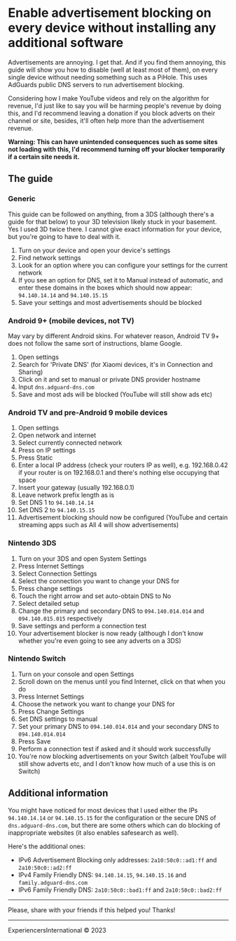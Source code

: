 # Enable advertisement blocking on every device without installing any additional software

Advertisements are annoying. I get that. And if you find them annoying, this guide will show you how to disable (well at least most of them), on every single device without needing something such as a PiHole. This uses AdGuards public DNS servers to run advertisement blocking.

Considering how I make YouTube videos and rely on the algorithm for revenue, I'd just like to say you will be harming people's revenue by doing this, and I'd recommend leaving a donation if you block adverts on their channel or site, besides, it'll often help more than the advertisement revenue.

**Warning: This can have unintended consequences such as some sites not loading with this, I'd recommend turning off your blocker temporarily if a certain site needs it.**

## The guide

### Generic

This guide can be followed on anything, from a 3DS (although there's a guide for that below) to your 3D television likely stuck in your basement. Yes I used 3D twice there. I cannot give exact information for your device, but you're going to have to deal with it.

1. Turn on your device and open your device's settings
2. Find network settings
3. Look for an option where you can configure your settings for the current network
4. If you see an option for DNS, set it to Manual instead of automatic, and enter these domains in the boxes which should now appear: `94.140.14.14` and `94.140.15.15`
5. Save your settings and most advertisements should be blocked

### Android 9+ (mobile devices, not TV)

May vary by different Android skins. For whatever reason, Android TV 9+ does not follow the same sort of instructions, blame Google.

1. Open settings
2. Search for 'Private DNS' (for Xiaomi devices, it's in Connection and Sharing)
3. Click on it and set to manual or private DNS provider hostname
4. Input `dns.adguard-dns.com`
5. Save and most ads will be blocked (YouTube will still show ads etc)

### Android TV and pre-Android 9 mobile devices

1. Open settings
2. Open network and internet
3. Select currently connected network
4. Press on IP settings
5. Press Static
6. Enter a local IP address (check your routers IP as well), e.g. 192.168.0.42 if your router is on 192.168.0.1 and there's nothing else occupying that space
7. Insert your gateway (usually 192.168.0.1)
8. Leave network prefix length as is
9. Set DNS 1 to `94.140.14.14`
10. Set DNS 2 to `94.140.15.15`
11. Advertisement blocking should now be configured (YouTube and certain streaming apps such as All 4 will show advertisements)

### Nintendo 3DS

1. Turn on your 3DS and open System Settings
2. Press Internet Settings
3. Select Connection Settings
4. Select the connection you want to change your DNS for
5. Press change settings
6. Touch the right arrow and set auto-obtain DNS to No
7. Select detailed setup
8. Change the primary and secondary DNS to `094.140.014.014` and `094.140.015.015` respectively
9. Save settings and perform a connection test
10. Your advertisement blocker is now ready (although I don't know whether you're even going to see any adverts on a 3DS)

### Nintendo Switch

1. Turn on your console and open Settings
2. Scroll down on the menus until you find Internet, click on that when you do
3. Press Internet Settings
4. Choose the network you want to change your DNS for
5. Press Change Settings
6. Set DNS settings to manual
7. Set your primary DNS to `094.140.014.014` and your secondary DNS to `094.140.014.014`
8. Press Save
9. Perform a connection test if asked and it should work successfully
10. You're now blocking advertisements on your Switch (albeit YouTube will still show adverts etc, and I don't know how much of a use this is on Switch)

## Additional information

You might have noticed for most devices that I used either the IPs `94.140.14.14` or `94.140.15.15` for the configuration or the secure DNS of `dns.adguard-dns.com`, but there are some others which can do blocking of inappropriate websites (it also enables safesearch as well).

Here's the additional ones:

- IPv6 Advertisement Blocking only addresses: `2a10:50c0::ad1:ff` and `2a10:50c0::ad2:ff`
- IPv4 Family Friendly DNS: `94.140.14.15`, `94.140.15.16` and `family.adguard-dns.com`
- IPv6 Family Friendly DNS: `2a10:50c0::bad1:ff` and `2a10:50c0::bad2:ff`
---

Please, share with your friends if this helped you! Thanks!

---

ExperiencersInternational © 2023
